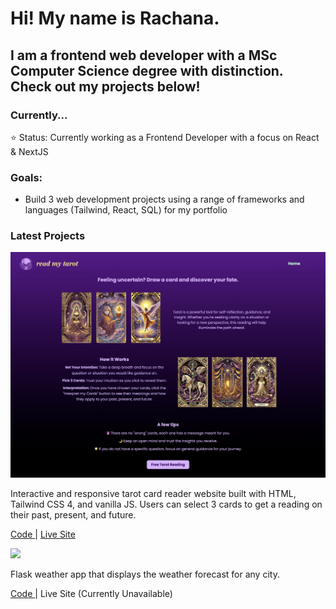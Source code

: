 # Hi! My name is Rachana. 

## I am a frontend web developer with a MSc Computer Science degree with distinction. Check out my projects below!

### Currently... 
⭐️ Status: Currently working as a Frontend Developer with a focus on React & NextJS <br />

### Goals:  
- Build 3 web development projects using a range of frameworks and languages (Tailwind, React, SQL) for my portfolio

### Latest Projects
<img src="https://github.com/rachanahegde/tarot-card-reader/blob/main/screenshots/desktop-website/desktop-landing-page.jpeg">

Interactive and responsive tarot card reader website built with HTML, Tailwind CSS 4, and vanilla JS. Users can select 3 cards to get a reading on their past, present, and future.

<a href="https://github.com/rachanahegde/tarot-card-reader"> Code </a> | <a href="https://rachanahegde.github.io/tarot-card-reader/src/index.html"> Live Site </a> 


<img src ="https://github.com/rachanahegde/python-weather-app/blob/master/screenshots/weather_app_desktop_forecast_page_screenshot.png">

Flask weather app that displays the weather forecast for any city. 

<a href="https://github.com/rachanahegde/python-weather-app"> Code </a> | Live Site (Currently Unavailable)  

<!--  
#### Contact Info
📫 Email me at hegde.rachana99@gmail.com
-->
